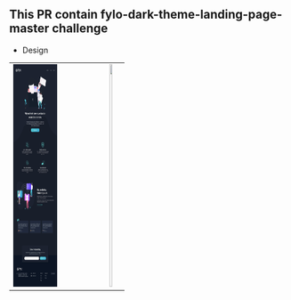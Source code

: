 ## This PR contain fylo-dark-theme-landing-page-master challenge

* Design
<table>
  <tr>
    <td><img src="design/desktop-design.jpg" width="50%" height="400px" /></td>
    <td><img src="design/mobil-design.jpg" width="50%" height="400px" /></td>
  </tr>
</table>
